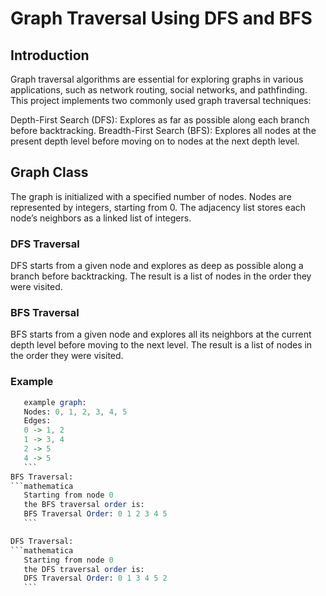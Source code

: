 # Graph Traversal Using DFS and BFS
## Introduction
Graph traversal algorithms are essential for exploring graphs in various applications, such as network routing, social networks, and pathfinding. This project implements two commonly used graph traversal techniques:

Depth-First Search (DFS): Explores as far as possible along each branch before backtracking.
Breadth-First Search (BFS): Explores all nodes at the present depth level before moving on to nodes at the next depth level.
## Graph Class
The graph is initialized with a specified number of nodes.
Nodes are represented by integers, starting from 0.
The adjacency list stores each node’s neighbors as a linked list of integers.
### DFS Traversal
DFS starts from a given node and explores as deep as possible along a branch before backtracking. The result is a list of nodes in the order they were visited.
### BFS Traversal
BFS starts from a given node and explores all its neighbors at the current depth level before moving to the next level. The result is a list of nodes in the order they were visited.
### Example
 ```mathematica
    example graph:
    Nodes: 0, 1, 2, 3, 4, 5
    Edges:
    0 -> 1, 2
    1 -> 3, 4
    2 -> 5
    4 -> 5
    ```
 BFS Traversal:
 ```mathematica
    Starting from node 0
    the BFS traversal order is:
    BFS Traversal Order: 0 1 2 3 4 5
    ```

 DFS Traversal:
 ```mathematica
    Starting from node 0
    the DFS traversal order is:
    DFS Traversal Order: 0 1 3 4 5 2
    ```
